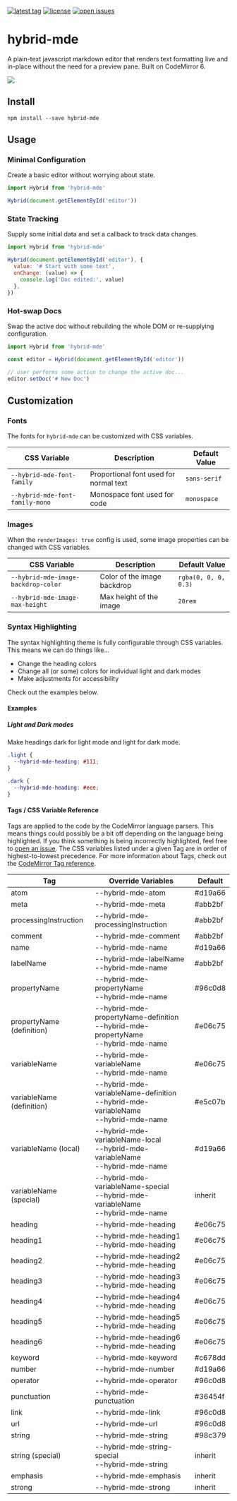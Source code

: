 [![latest tag](https://img.shields.io/github/v/tag/writewithocto/hybrid-mde?color=blue&label=latest%20tag&sort=semver)](https://github.com/writewithocto/hybrid-mde/releases)
[![license](https://img.shields.io/github/license/writewithocto/hybrid-mde)](https://github.com/writewithocto/hybrid-mde/blob/master/LICENSE)
[![open issues](https://img.shields.io/github/issues-raw/writewithocto/hybrid-mde)](https://github.com/writewithocto/hybrid-mde/issues)

# hybrid-mde

A plain-text javascript markdown editor that renders text formatting live and in-place without the need for a preview pane. Built on CodeMirror 6.

![](https://i.imgur.com/S0SQEGc.png)

## Install

```shell
npm install --save hybrid-mde
```

## Usage

### Minimal Configuration

Create a basic editor without worrying about state.

```js
import Hybrid from 'hybrid-mde'

Hybrid(document.getElementById('editor'))
```

### State Tracking

Supply some initial data and set a callback to track data changes.

```js
import Hybrid from 'hybrid-mde'

Hybrid(document.getElementById('editor'), {
  value: '# Start with some text',
  onChange: (value) => {
    console.log('Doc edited:', value)
  },
})
```

### Hot-swap Docs

Swap the active doc without rebuilding the whole DOM or re-supplying configuration.

```js
import Hybrid from 'hybrid-mde'

const editor = Hybrid(document.getElementById('editor'))

// user performs some action to change the active doc...
editor.setDoc('# New Doc')
```

## Customization

### Fonts

The fonts for `hybrid-mde` can be customized with CSS variables.

| CSS Variable                    | Description                            | Default Value |
| ----                            | ----                                   | ----          |
| `--hybrid-mde-font-family`      | Proportional font used for normal text | `sans-serif`  |
| `--hybrid-mde-font-family-mono` | Monospace font used for code           | `monospace`   |

### Images

When the `renderImages: true` config is used, some image properties can be changed with CSS variables.

| CSS Variable                        | Description                 | Default Value        |
| ----                                | ----                        | ----                 |
| `--hybrid-mde-image-backdrop-color` | Color of the image backdrop | `rgba(0, 0, 0, 0.3)` |
| `--hybrid-mde-image-max-height`     | Max height of the image     | `20rem`              |

### Syntax Highlighting

The syntax highlighting theme is fully configurable through CSS variables. This means we can do things like...

- Change the heading colors
- Change all (or some) colors for individual light and dark modes
- Make adjustments for accessibility

Check out the examples below.

#### Examples

##### Light and Dark modes

Make headings dark for light mode and light for dark mode.

```css
.light {
  --hybrid-mde-heading: #111;
}

.dark {
  --hybrid-mde-heading: #eee;
}
```

#### Tags / CSS Variable Reference

Tags are applied to the code by the CodeMirror language parsers. This means things could possibly be a bit off depending on the language being highlighted. If you think something is being incorrectly highlighted, feel free to [open an issue](https://github.com/writewithocto/hybrid-mde/issues). The CSS variables listed under a given Tag are in order of highest-to-lowest precedence. For more information about Tags, check out the [CodeMirror Tag reference](https://codemirror.net/6/docs/ref/#highlight.tags).

| Tag   | Override Variables | Default |
| ----  | ----               | ----    |
| atom  | --hybrid-mde-atom | #d19a66 |
| meta  | --hybrid-mde-meta | #abb2bf |
| processingInstruction | --hybrid-mde-processingInstruction | #abb2bf |
| comment | --hybrid-mde-comment | #abb2bf |
| name | --hybrid-mde-name | #d19a66 |
| labelName | --hybrid-mde-labelName<br>--hybrid-mde-name | #abb2bf |
| propertyName | --hybrid-mde-propertyName<br>--hybrid-mde-name | #96c0d8 |
| propertyName (definition) | --hybrid-mde-propertyName-definition<br>--hybrid-mde-propertyName<br>--hybrid-mde-name | #e06c75 |
| variableName | --hybrid-mde-variableName<br>--hybrid-mde-name | #e06c75 |
| variableName (definition) | --hybrid-mde-variableName-definition<br>--hybrid-mde-variableName<br>--hybrid-mde-name | #e5c07b |
| variableName (local) | --hybrid-mde-variableName-local<br>--hybrid-mde-variableName<br>--hybrid-mde-name | #d19a66 |
| variableName (special) | --hybrid-mde-variableName-special<br>--hybrid-mde-variableName<br>--hybrid-mde-name | inherit |
| heading | --hybrid-mde-heading | #e06c75 |
| heading1 | --hybrid-mde-heading1<br>--hybrid-mde-heading | #e06c75 |
| heading2 | --hybrid-mde-heading2<br>--hybrid-mde-heading | #e06c75 |
| heading3 | --hybrid-mde-heading3<br>--hybrid-mde-heading | #e06c75 |
| heading4 | --hybrid-mde-heading4<br>--hybrid-mde-heading | #e06c75 |
| heading5 | --hybrid-mde-heading5<br>--hybrid-mde-heading | #e06c75 |
| heading6 | --hybrid-mde-heading6<br>--hybrid-mde-heading | #e06c75 |
| keyword | --hybrid-mde-keyword | #c678dd |
| number | --hybrid-mde-number | #d19a66 |
| operator | --hybrid-mde-operator | #96c0d8 |
| punctuation | --hybrid-mde-punctuation | #36454f |
| link | --hybrid-mde-link | #96c0d8 |
| url | --hybrid-mde-url | #96c0d8 |
| string | --hybrid-mde-string | #98c379 |
| string (special) | --hybrid-mde-string-special<br>--hybrid-mde-string | inherit |
| emphasis | --hybrid-mde-emphasis | inherit |
| strong | --hybrid-mde-strong | inherit |
